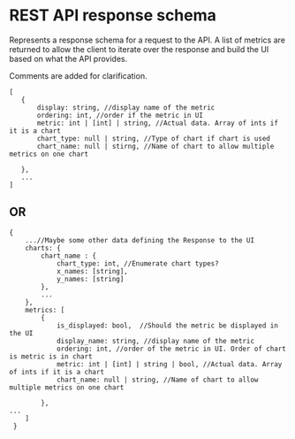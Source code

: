 # REST API response schema

Represents a response schema for a request to the API. A list of metrics are returned to allow
 the client to iterate over the response and build the UI based on what the API provides.
 
 Comments are added for clarification.
 
 ```
 [
    {
        display: string, //display name of the metric
        ordering: int, //order if the metric in UI
        metric: int | [int] | string, //Actual data. Array of ints if it is a chart
        chart_type: null | string, //Type of chart if chart is used
        chart_name: null | stirng, //Name of chart to allow multiple metrics on one chart
        
    },
    ...
 ]
 ```
 ## OR
 
```
{
    ...//Maybe some other data defining the Response to the UI
    charts: {
        chart_name : {
            chart_type: int, //Enumerate chart types?
            x_names: [string],
            y_names: [string]
        },
        ...
    },
    metrics: [
        {
            is_displayed: bool,  //Should the metric be displayed in the UI
            display_name: string, //display name of the metric
            ordering: int, //order of the metric in UI. Order of chart is metric is in chart
            metric: int | [int] | string | bool, //Actual data. Array of ints if it is a chart
            chart_name: null | string, //Name of chart to allow multiple metrics on one chart
            
        },
...
    ]
 }
 ```